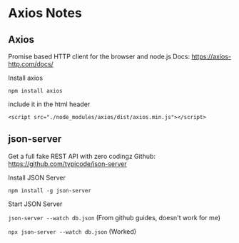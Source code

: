 # Axios Notes


## Axios
Promise based HTTP client for the browser and node.js
Docs: https://axios-http.com/docs/

Install axios

`npm install axios`

include it in the html header

`<script src="./node_modules/axios/dist/axios.min.js"></script>`


## json-server
Get a full fake REST API with zero codingz
Github: https://github.com/typicode/json-server

Install JSON Server

`npm install -g json-server`

Start JSON Server

`json-server --watch db.json` (From github guides, doesn't work for me)

`npx json-server --watch db.json` (Worked)

